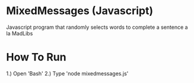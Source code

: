 # MixedMessages (Javascript)
Javascript program that randomly selects words to complete a sentence a la MadLibs

# How To Run
1.) Open 'Bash'
2.) Type 'node mixedmessages.js'
